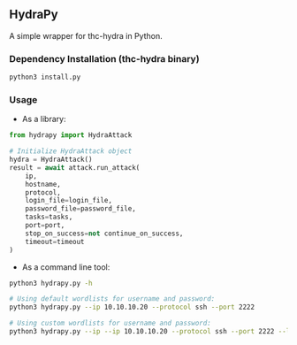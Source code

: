 ## HydraPy
A simple wrapper for thc-hydra in Python.

### Dependency Installation (thc-hydra binary)
```bash
python3 install.py
```

### Usage
- As a library:
```python
from hydrapy import HydraAttack

# Initialize HydraAttack object
hydra = HydraAttack()
result = await attack.run_attack(
    ip,
    hostname,
    protocol,
    login_file=login_file,
    password_file=password_file,
    tasks=tasks,
    port=port,
    stop_on_success=not continue_on_success,
    timeout=timeout
)
```

- As a command line tool:
```bash
python3 hydrapy.py -h

# Using default wordlists for username and password:
python3 hydrapy.py --ip 10.10.10.20 --protocol ssh --port 2222

# Using custom wordlists for username and password:
python3 hydrapy.py --ip --ip 10.10.10.20 --protocol ssh --port 2222 --login-file usernames.txt --password-file passwords.txt
```